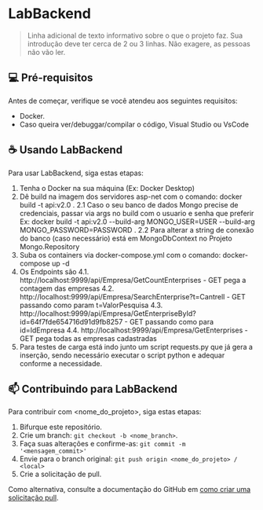 # LabBackend

> Linha adicional de texto informativo sobre o que o projeto faz. Sua introdução deve ter cerca de 2 ou 3 linhas. Não exagere, as pessoas não vão ler.

## 💻 Pré-requisitos

Antes de começar, verifique se você atendeu aos seguintes requisitos:

* Docker.
* Caso queira ver/debuggar/compilar o código, Visual Studio ou VsCode

## ☕ Usando LabBackend

Para usar LabBackend, siga estas etapas:

1. Tenha o Docker na sua máquina (Ex: Docker Desktop)
2. Dê build na imagem dos servidores asp-net com o comando: docker build -t api:v2.0 .
	2.1 Caso o seu banco de dados Mongo precise de credenciais, passar via args no build com o usuario e senha que preferir Ex: docker build -t api:v2.0 --build-arg MONGO_USER=USER --build-arg MONGO_PASSWORD=PASSWORD .
	2.2 Para alterar a string de conexão do banco (caso necessário) está em MongoDbContext no Projeto Mongo.Repository
3. Suba os containers via docker-compose.yml com o comando: docker-compose up -d
4. Os Endpoints são
	4.1. http://localhost:9999/api/Empresa/GetCountEnterprises - GET pega a contagem das empresas
	4.2. http://localhost:9999/api/Empresa/SearchEnterprise?t=Cantrell - GET passando como param t=ValorPesquisa
	4.3. http://localhost:9999/api/Empresa/GetEnterpriseById?id=64f7fde654716d91d9fb8257 - GET passando como para id=IdEmpresa
	4.4. http://localhost:9999/api/Empresa/GetEnterprises - GET pega todas as empresas cadastradas
5. Para testes de carga está indo junto um script requests.py que já gera a inserção, sendo necessário executar o script python e adequar conforme a necessidade.

## 📫 Contribuindo para LabBackend

Para contribuir com <nome_do_projeto>, siga estas etapas:

1. Bifurque este repositório.
2. Crie um branch: `git checkout -b <nome_branch>`.
3. Faça suas alterações e confirme-as: `git commit -m '<mensagem_commit>'`
4. Envie para o branch original: `git push origin <nome_do_projeto> / <local>`
5. Crie a solicitação de pull.

Como alternativa, consulte a documentação do GitHub em [como criar uma solicitação pull](https://help.github.com/en/github/collaborating-with-issues-and-pull-requests/creating-a-pull-request).
